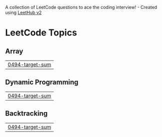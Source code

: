 A collection of LeetCode questions to ace the coding interview! - Created using [LeetHub v2](https://github.com/arunbhardwaj/LeetHub-2.0)
<!---LeetCode Topics Start-->
# LeetCode Topics
## Array
|  |
| ------- |
| [0494-target-sum](https://github.com/Aayush1357/Collaborative-Code-Editor/tree/master/0494-target-sum) |
## Dynamic Programming
|  |
| ------- |
| [0494-target-sum](https://github.com/Aayush1357/Collaborative-Code-Editor/tree/master/0494-target-sum) |
## Backtracking
|  |
| ------- |
| [0494-target-sum](https://github.com/Aayush1357/Collaborative-Code-Editor/tree/master/0494-target-sum) |
<!---LeetCode Topics End-->
